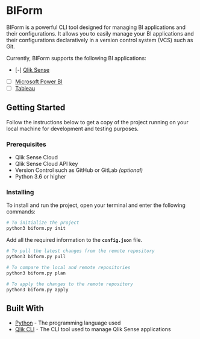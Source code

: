 # BIForm

BIForm is a powerful CLI tool designed for managing BI applications and their configurations. It allows you to easily manage your BI applications and their configurations declaratively in a version control system (VCS) such as Git.

Currently, BIForm supports the following BI applications:

- [-] [Qlik Sense](https://www.qlik.com/us/products/qlik-sense)
- [ ] [Microsoft Power BI](https://powerbi.microsoft.com/)
- [ ] [Tableau](https://www.tableau.com/)

## Getting Started

Follow the instructions below to get a copy of the project running on your local machine for development and testing purposes.

### Prerequisites

- Qlik Sense Cloud
- Qlik Sense Cloud API key
- Version Control such as GitHub or GitLab _(optional)_
- Python 3.6 or higher

### Installing

To install and run the project, open your terminal and enter the following commands:

```bash
# To initialize the project
python3 biform.py init
```

Add all the required information to the **`config.json`** file.

```bash
# To pull the latest changes from the remote repository
python3 biform.py pull
```

```bash
# To compare the local and remote repositories
python3 biform.py plan
```

```bash
# To apply the changes to the remote repository
python3 biform.py apply
```

## Built With

- [Python](https://www.python.org/) - The programming language used
- [Qlik CLI](https://qlik.dev/toolkits/qlik-cli/) - The CLI tool used to manage Qlik Sense applications
